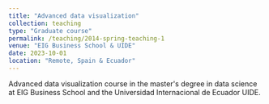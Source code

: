 ```yaml
---
title: "Advanced data visualization"
collection: teaching
type: "Graduate course"
permalink: /teaching/2014-spring-teaching-1
venue: "EIG Business School & UIDE"
date: 2023-10-01
location: "Remote, Spain & Ecuador"
---
```


Advanced data visualization course in the master's degree in data science at EIG Business School and the Universidad Internacional de Ecuador UIDE.
